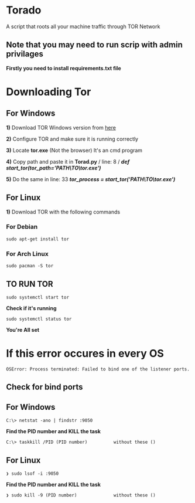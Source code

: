 # Torado
A script that roots all your machine traffic through TOR Network

## Note that you may need to run scrip with admin privilages
**Firstly you need to install requirements.txt file**

# Downloading Tor

## For Windows

**1)** Download TOR Windows version from [here](https://www.torproject.org/download/)

**2)** Configure TOR and make sure it is running correctly

**3)** Locate **tor.exe** (Not the browser) It's an cmd program

**4)** Copy path and paste it in **Torad.py**   / line: 8 /  ***def start_tor(tor_path='PATH\TO\tor.exe')***

**5)** Do the same in line: 33 ***tor_process = start_tor('PATH\TO\tor.exe')***

## For Linux 

**1)** Download TOR with the following commands
### For Debian
```
sudo apt-get install tor
```
### For Arch Linux
```
sudo pacman -S tor
```
## TO RUN TOR
```
sudo systemctl start tor
```
**Check if it's running**
```
sudo systemctl status tor
```

**You're All set**

# If this error occures in every OS
```   raise OSError('Process terminated: %s' % last_problem)
OSError: Process terminated: Failed to bind one of the listener ports.
```
## Check for bind ports
## For Windows
```
C:\> netstat -ano | findstr :9050
```
**Find the PID number and KILL the task**
```
C:\> taskkill /PID (PID number)          without these ()
```
## For Linux
```
❯ sudo lsof -i :9050
```
**Find the PID number and KILL the task**
```
❯ sudo kill -9 (PID number)              without these ()


